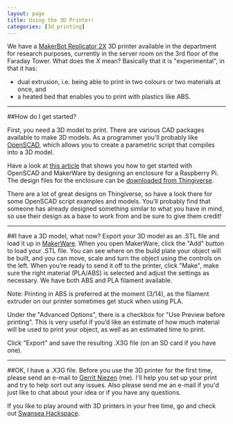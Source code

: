 ```yaml
---
layout: page
title: Using the 3D Printer!
categories: [3d_printing]
---
```



We have a [MakerBot Replicator 2X](http://store.makerbot.com/replicator2x) 3D printer available in the department for research purposes, currently in the server room on the 3rd floor of the Faraday Tower. What does the *X* mean? Basically that it is "experimental", in that it has:

* dual extrusion, i.e. being able to print in two colours or two materials at once, and 
* a heated bed that enables you to print with plastics like ABS.

------

##How do I get started?

First, you need a 3D model to print. There are various CAD packages available to make 3D models. As a programmer you'll probably like [OpenSCAD](http://www.openscad.org/), which allows you to create a parametric script that compiles into a 3D model. 

Have a look at [this article](https://medium.com/p/3d28fd9b068c) that shows you how to get started with OpenSCAD and MakerWare by designing an enclosure for a Raspberry Pi. The design files for the enclosure can be [downloaded from Thingiverse](http://www.thingiverse.com/thing:201867). 

There are a lot of great designs on Thingiverse, so have a look there for some OpenSCAD script examples and models. You'll probably find that someone has already designed something similar to what you have in mind, so use their design as a base to work from and be sure to give them credit!

------

##I have a 3D model, what now?
Export your 3D model as an .STL file and load it up in [MakerWare](https://www.makerbot.com/makerware/). When you open MakerWare, click the "Add" button to load your .STL file. You can see where on the build plate your object will be built, and you can move, scale and turn the object using the controls on the left. When you’re ready to send it off to the printer, click "Make", make sure the right material (PLA/ABS) is selected and adjust the settings as necessary. We have both ABS and PLA filament available. 

<p class="message">
Note: Printing in ABS is preferred at the moment (3/14), as the filament extruder on our printer sometimes get stuck when using PLA.
</p>

Under the "Advanced Options", there is a checkbox for "Use Preview before printing". This is very useful if you’d like an estimate of how much material will be used to print your object, as well as an estimated time to print.

Click "Export" and save the resulting .X3G file (on an SD card if you have one).

------

##OK, I have a .X3G file.
Before you use the 3D printer for the first time, please send an e-mail to [Gerrit Niezen](mailto:g.niezen@swansea.ac.uk?Subject=Departmental%203D%20printer) (me). I'll help you set up your print and try to help sort out any issues. Also please send me an e-mail if you'd just like to chat about your idea or if you have any questions. 

If you like to play around with 3D printers in your free time, go and check out [Swansea Hackspace](http://swansea.hackspace.org.uk).
